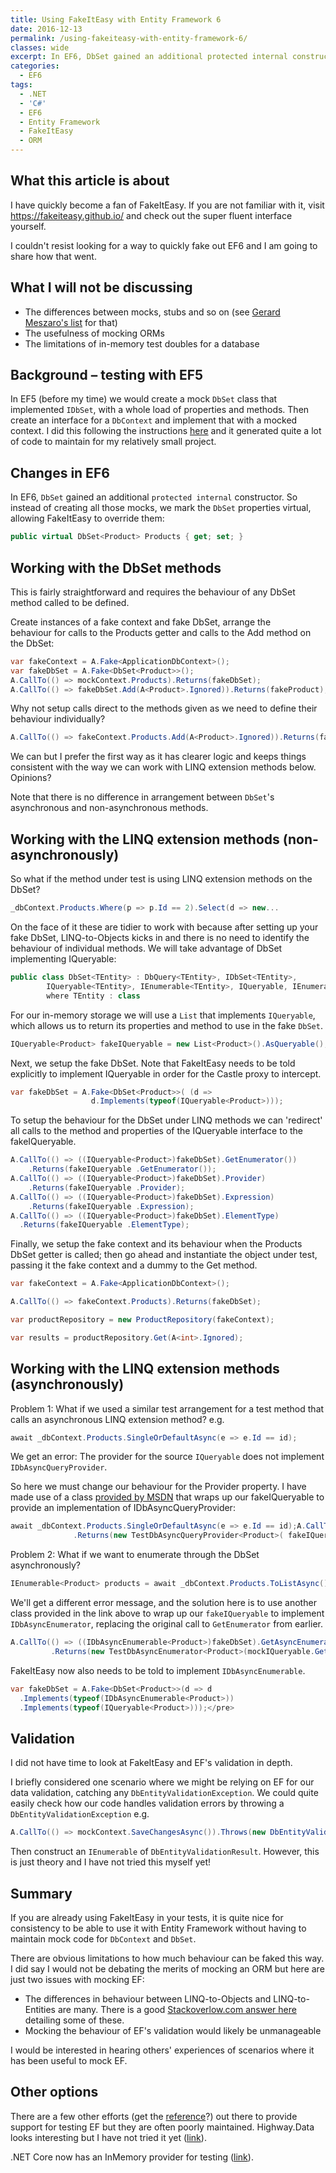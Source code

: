 ```yaml
---
title: Using FakeItEasy with Entity Framework 6
date: 2016-12-13
permalink: /using-fakeiteasy-with-entity-framework-6/
classes: wide
excerpt: In EF6, DbSet gained an additional protected internal constructor. So instead of creating lots of mocks, we mark the DbSet properties virtual, allowing FakeItEasy to override them.
categories:
  - EF6
tags:
  - .NET
  - 'C#'
  - EF6
  - Entity Framework
  - FakeItEasy
  - ORM
---
```


## What this article is about

I have quickly become a fan of FakeItEasy. If you are not familiar with it, visit <https://fakeiteasy.github.io/> and check out the super fluent interface yourself.

I couldn't resist looking for a way to quickly fake out EF6 and I am going to share how that went.

## What I will not be discussing

* The differences between mocks, stubs and so on (see [Gerard Meszaro's list](http://xunitpatterns.com/Mocks%2c%20Fakes%2c%20Stubs%20and%20Dummies.html) for that)
* The usefulness of mocking ORMs
* The limitations of in-memory test doubles for a database

## Background – testing with EF5

In EF5 (before my time) we would create a mock `DbSet` class that implemented `IDbSet`, with a whole load of properties and methods. Then create an interface for a `DbContext` and implement that with a mocked context. I did this following the instructions [here](https://romiller.com/2012/02/14/testing-with-a-fake-dbcontext/) and it generated quite a lot of code to maintain for my relatively small project.

## Changes in EF6

In EF6, `DbSet` gained an additional `protected internal` constructor. So instead of creating all those mocks, we mark the `DbSet` properties virtual, allowing FakeItEasy to override them:

```csharp
public virtual DbSet<Product> Products { get; set; }
```
  
## Working with the DbSet methods

This is fairly straightforward and requires the behaviour of any DbSet method called to be defined.

Create instances of a fake context and fake DbSet, arrange the behaviour for calls to the Products getter and calls to the Add method on the DbSet:

```csharp
var fakeContext = A.Fake<ApplicationDbContext>();
var fakeDbSet = A.Fake<DbSet<Product>>();
A.CallTo(() => mockContext.Products).Returns(fakeDbSet);
A.CallTo(() => fakeDbSet.Add(A<Product>.Ignored)).Returns(fakeProduct);
```

Why not setup calls direct to the methods given as we need to define their behaviour individually?

```csharp
A.CallTo(() => fakeContext.Products.Add(A<Product>.Ignored)).Returns(fakeProduct);
```

We can but I prefer the first way as it has clearer logic and keeps things consistent with the way we can work with LINQ extension methods below. Opinions?

Note that there is no difference in arrangement between `DbSet`'s asynchronous and non-asynchronous methods.

## Working with the LINQ extension methods (non-asynchronously)

So what if the method under test is using LINQ extension methods on the DbSet?

```csharp
_dbContext.Products.Where(p => p.Id == 2).Select(d => new...
```

On the face of it these are tidier to work with because after setting up your fake DbSet, LINQ-to-Objects kicks in and there is no need to identify the behaviour of individual methods. We will take advantage of DbSet  implementing IQueryable:

```csharp
public class DbSet<TEntity> : DbQuery<TEntity>, IDbSet<TEntity>,
        IQueryable<TEntity>, IEnumerable<TEntity>, IQueryable, IEnumerable
        where TEntity : class
```

For our in-memory storage we will use a ```List``` that implements ```IQueryable```, which allows us to return its properties and method to use in the fake ```DbSet```.

```csharp
IQueryable<Product> fakeIQueryable = new List<Product>().AsQueryable();
````

Next, we setup the fake DbSet. Note that FakeItEasy needs to be told explicitly to implement IQueryable in order for the Castle proxy to intercept.

```csharp
var fakeDbSet = A.Fake<DbSet<Product>>( (d => 
                  d.Implements(typeof(IQueryable<Product>)));
```

To setup the behaviour for the DbSet under LINQ methods we can 'redirect' all calls to the method and properties of the IQueryable interface to the fakeIQueryable.

```csharp
A.CallTo(() => ((IQueryable<Product>)fakeDbSet).GetEnumerator())
    .Returns(fakeIQueryable .GetEnumerator());
A.CallTo(() => ((IQueryable<Product>)fakeDbSet).Provider)
    .Returns(fakeIQueryable .Provider);
A.CallTo(() => ((IQueryable<Product>)fakeDbSet).Expression)
    .Returns(fakeIQueryable .Expression);
A.CallTo(() => ((IQueryable<Product>)fakeDbSet).ElementType)
  .Returns(fakeIQueryable .ElementType);
```

Finally, we setup the fake context and its behaviour when the Products DbSet getter is called; then go ahead and instantiate the object under test, passing it the fake context and a dummy to the Get method.

```csharp
var fakeContext = A.Fake<ApplicationDbContext>();

A.CallTo(() => fakeContext.Products).Returns(fakeDbSet);

var productRepository = new ProductRepository(fakeContext);

var results = productRepository.Get(A<int>.Ignored);
```

## Working with the LINQ extension methods (asynchronously)

Problem 1: What if we used a similar test arrangement for a test method that calls an asynchronous LINQ extension method? e.g.

```csharp
await _dbContext.Products.SingleOrDefaultAsync(e => e.Id == id);
```

We get an error: The provider for the source `IQueryable` does not implement `IDbAsyncQueryProvider`.

So here we must change our behaviour for the Provider property. I have made use of a class [provided by MSDN](https://msdn.microsoft.com/en-us/library/dn314429%28v=vs.113%29.aspx) that wraps up our fakeIQueryable to provide an implementation of IDbAsyncQueryProvider:

```csharp
await _dbContext.Products.SingleOrDefaultAsync(e => e.Id == id);A.CallTo(() => ((IQueryable<Product>)fakeDbSet).Provider)
              .Returns(new TestDbAsyncQueryProvider<Product>( fakeIQueryable.Provider));
```

Problem 2: What if we want to enumerate through the DbSet asynchronously?

```csharp
IEnumerable<Product> products = await _dbContext.Products.ToListAsync();
```

We'll get a different error message, and the solution here is to use another class provided in the link above to wrap up our `fakeIQueryable` to implement `IDbAsyncEnumerator`, replacing the original call to `GetEnumerator` from earlier.

```csharp
A.CallTo(() => ((IDbAsyncEnumerable<Product>)fakeDbSet).GetAsyncEnumerator())
         .Returns(new TestDbAsyncEnumerator<Product>(mockIQueryable.GetEnumerator()));
```

FakeItEasy now also needs to be told to implement `IDbAsyncEnumerable`.

```csharp
var fakeDbSet = A.Fake<DbSet<Product>>(d => d
  .Implements(typeof(IDbAsyncEnumerable<Product>))
  .Implements(typeof(IQueryable<Product>)));</pre>
```

## Validation

I did not have time to look at FakeItEasy and EF's validation in depth.

I briefly considered one scenario where we might be relying on EF for our data validation, catching any `DbEntityValidationException`. We could quite easily check how our code handles validation errors by throwing a `DbEntityValidationException` e.g.

```csharp
A.CallTo(() => mockContext.SaveChangesAsync()).Throws(new DbEntityValidationException());
```

Then construct an `IEnumerable` of `DbEntityValidationResult`. However, this is just theory and I have not tried this myself yet!

## Summary

If you are already using FakeItEasy in your tests, it is quite nice for consistency to be able to use it with Entity Framework without having to maintain mock code for `DbContext` and `DbSet`.

There are obvious limitations to how much behaviour can be faked this way. I did say I would not be debating the merits of mocking an ORM but here are just two issues with mocking EF:

  * The differences in behaviour between LINQ-to-Objects and LINQ-to-Entities are many. There is a good [Stackoverlow.com answer here](http://stackoverflow.com/questions/13332002/how-to-mock-the-limitations-of-entityframeworks-implementation-of-iqueryable/13352779#13352779) detailing some of these.
  * Mocking the behaviour of EF's validation would likely be unmanageable

I would be interested in hearing others' experiences of scenarios where it has been useful to mock EF.

## Other options

There are a few other efforts (get the [reference](https://effort.codeplex.com/)?) out there to provide support for testing EF but they are often poorly maintained. Highway.Data looks interesting but I have not tried it yet ([link](http://hwyfwk.com/projects/data/)).

.NET Core now has an InMemory provider for testing ([link](https://docs.efproject.net/en/latest/miscellaneous/testing.html)).
